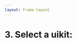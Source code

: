 ```yaml
---
layout: frame-layout
---
```


# 3. Select a uikit:


<RadioGroup>

<RadioCard href="/guide/react/next.html#blank" label="Blank" icon="https://cdn.svgporn.com/logos/css-3.svg" />
<RadioCard href="/guide/react/next.html#tailwind-css" label="Tailwind CSS" icon="https://cdn.svgporn.com/logos/tailwindcss-icon.svg" />
<RadioCard href="/guide/react/next.html#uno-css" label="UnoCSS" icon="https://cdn.svgporn.com/logos/unocss.svg" />
<RadioCard href="/guide/react/next.html#headless-ui" label="Headless UI" icon="https://cdn.svgporn.com/logos/headlessui-icon.svg" />
<RadioCard href="/guide/react/next.html#ant-design" label="Ant Design" icon="https://cdn.svgporn.com/logos/ant-design.svg" />
<RadioCard href="/guide/react/next.html#next-ui" label="Next UI" icon="https://simpleicons.org/icons/nextui.svg" />
<RadioCard href="/guide/react/next.html#shadcn-ui" label="Shadcn UI" icon="https://ui.shadcn.com/apple-touch-icon.png" />
<RadioCard href="/guide/react/next.html#charka-ui" label="Charka UI" icon="https://chakra-ui.com/favicon.ico" />
<RadioCard href="/guide/react/next.html#mui" label="MUI" icon="https://mui.com/static/icons/180x180.png" />
<RadioCard href="/guide/react/next.html#radix-ui" label="Radix UI" icon="https://www.radix-ui.com/favicon.png" />
<RadioCard href="/guide/react/next.html#arco-design" label="Arco Design" icon="https://unpkg.byted-static.com/latest/byted/arco-config/assets/favicon.ico" />

</RadioGroup>